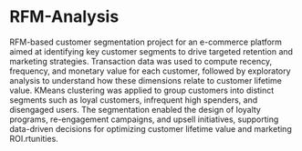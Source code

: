 # RFM-Analysis


RFM-based customer segmentation project for an e-commerce platform aimed at identifying key customer segments to drive targeted retention and marketing strategies. Transaction data was used to compute recency, frequency, and monetary value for each customer, followed by exploratory analysis to understand how these dimensions relate to customer lifetime value. KMeans clustering was applied to group customers into distinct segments such as loyal customers, infrequent high spenders, and disengaged users. The segmentation enabled the design of loyalty programs, re-engagement campaigns, and upsell initiatives, supporting data-driven decisions for optimizing customer lifetime value and marketing ROI.rtunities.

